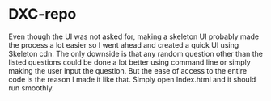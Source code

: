 # DXC-repo
 
Even though the UI was not asked for, making a skeleton UI probably made the process a lot easier so I went ahead and created a quick UI using Skeleton cdn. The only downside is that any random question other than the listed questions could be done a lot better using command line or simply making the user input the question. But the ease of access to the entire code is the reason I made it like that. Simply open Index.html and it should run smoothly. 